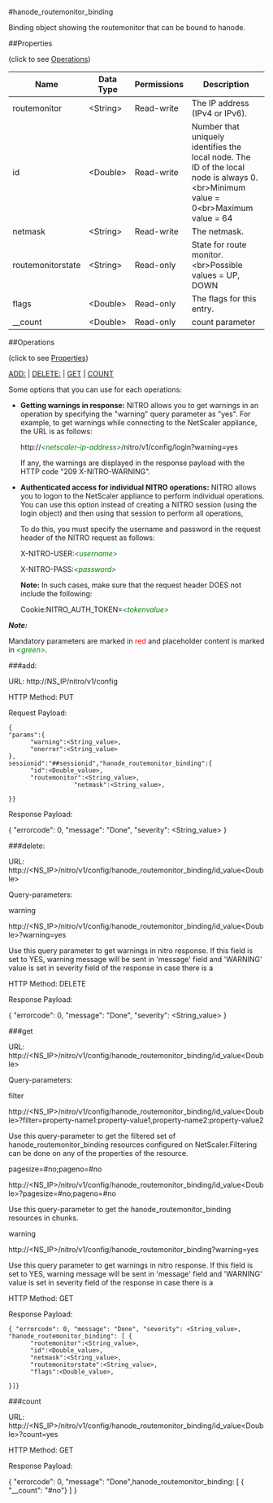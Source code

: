 #hanode_routemonitor_binding

Binding object showing the routemonitor that can be bound to hanode.


##Properties 
<span>(click to see [Operations](#operations))</span>


<table><thead><tr><th>Name</th><th> Data Type</th><th> Permissions</th><th>Description</th></tr></thead><tbody><tr><td>routemonitor</td><td>&lt;String></td><td>Read-write</td><td>The IP address (IPv4 or IPv6).</td><tr><tr><td>id</td><td>&lt;Double></td><td>Read-write</td><td>Number that uniquely identifies the local node. The ID of the local node is always 0.&lt;br>Minimum value = 0&lt;br>Maximum value = 64</td><tr><tr><td>netmask</td><td>&lt;String></td><td>Read-write</td><td>The netmask.</td><tr><tr><td>routemonitorstate</td><td>&lt;String></td><td>Read-only</td><td>State for route monitor.&lt;br>Possible values = UP, DOWN</td><tr><tr><td>flags</td><td>&lt;Double></td><td>Read-only</td><td>The flags for this entry.</td><tr><tr><td>__count</td><td>&lt;Double></td><td>Read-only</td><td>count parameter</td><tr></tbody></table>
##Operations 
<span>(click to see [Properties](#properties))</span>


[ADD:](#add:) | [DELETE:](#delete:) | [GET](#get) | [COUNT](#count)


Some options that you can use for each operations:
<ul><li><p><b>Getting warnings in response:</b> NITRO allows you to get warnings in an operation by specifying the "warning" query parameter as "yes". For example, to get warnings while connecting to the NetScaler appliance, the URL is as follows:</p><p>http://<span style="color:green;font-style:italic;">&lt;netscaler-ip-address&gt;</span>/nitro/v1/config/login?warning=yes</p><p>If any, the warnings are displayed in the response payload with the HTTP code "209 X-NITRO-WARNING".</p></li><li><p><b>Authenticated access for individual NITRO operations:</b> NITRO allows you to logon to the NetScaler appliance to perform individual operations. You can use this option instead of creating a NITRO session (using the login object) and then using that session to perform all operations,</p><p>To do this, you must specify the username and password in the request header of the NITRO request as follows:</p><p>X-NITRO-USER:<span style="color:green;font-style:italic;">&lt;username&gt;</span></p><p>X-NITRO-PASS:<span style="color:green;font-style:italic;">&lt;password&gt;</span></p><p><b>Note:</b> In such cases, make sure that the request header DOES not include the following:</p><p>Cookie:NITRO_AUTH_TOKEN=<span style="color:green;font-style:italic;">&lt;tokenvalue&gt;</span></p></li></ul>



***Note:*** 
Mandatory parameters are marked in <span style="color:#FF0000;">red</span> and placeholder content is marked in <span style="color:green;font-style:italic">&lt;green&gt;</span>.

###add:



URL: http://NS_IP/nitro/v1/config
HTTP Method: PUT
Request Payload: ```{"params":{      "warning":<String_value>,      "onerror":<String_value>},sessionid":"##sessionid","hanode_routemonitor_binding":{      "id":<Double_value>,      "routemonitor":<String_value>,                  "netmask":<String_value>,}}```
Response Payload: 
{ "errorcode": 0, "message": "Done", "severity": <String_value> }


###delete:



URL: http://&lt;NS_IP&gt;/nitro/v1/config/hanode_routemonitor_binding/id_value&lt;Double&gt;
Query-parameters:
warning
http://&lt;NS_IP&gt;/nitro/v1/config/hanode_routemonitor_binding/id_value&lt;Double&gt;?warning=yes
Use this query parameter to get warnings in nitro response. If this field is set to YES, warning message will be sent in 'message' field and 'WARNING' value is set in severity field of the response in case there is a



HTTP Method: DELETE
Response Payload: 
{ "errorcode": 0, "message": "Done", "severity": <String_value> }


###get



URL: http://&lt;NS_IP&gt;/nitro/v1/config/hanode_routemonitor_binding/id_value&lt;Double&gt;
Query-parameters:
filter
http://&lt;NS_IP&gt;/nitro/v1/config/hanode_routemonitor_binding/id_value&lt;Double&gt;?filter=property-name1:property-value1,property-name2:property-value2
Use this query-parameter to get the filtered set of hanode_routemonitor_binding resources configured on NetScaler.Filtering can be done on any of the properties of the resource.


pagesize=#no;pageno=#no
http://&lt;NS_IP&gt;/nitro/v1/config/hanode_routemonitor_binding/id_value&lt;Double&gt;?pagesize=#no;pageno=#no
Use this query-parameter to get the hanode_routemonitor_binding resources in chunks.


warning
http://&lt;NS_IP&gt;/nitro/v1/config/hanode_routemonitor_binding?warning=yes
Use this query parameter to get warnings in nitro response. If this field is set to YES, warning message will be sent in 'message' field and 'WARNING' value is set in severity field of the response in case there is a



HTTP Method: GET
Response Payload: ```{ "errorcode": 0, "message": "Done", "severity": <String_value>, "hanode_routemonitor_binding": [ {      "routemonitor":<String_value>,      "id":<Double_value>,      "netmask":<String_value>,      "routemonitorstate":<String_value>,      "flags":<Double_value>,}]}```



###count



URL: http://&lt;NS_IP&gt;/nitro/v1/config/hanode_routemonitor_binding/id_value&lt;Double&gt;?count=yes
HTTP Method: GET
Response Payload: 
{ "errorcode": 0, "message": "Done",hanode_routemonitor_binding: [ { "__count": "#no"} ] }


